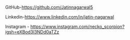 GitHub-https://github.com/Jatinnagarwal5

Linkedin-https://www.linkedin.com/in/jatin-nagarwal

Instagram - https://www.instagram.com/necko_scorpion?igsh=eXBod3l3NDd0aTZz